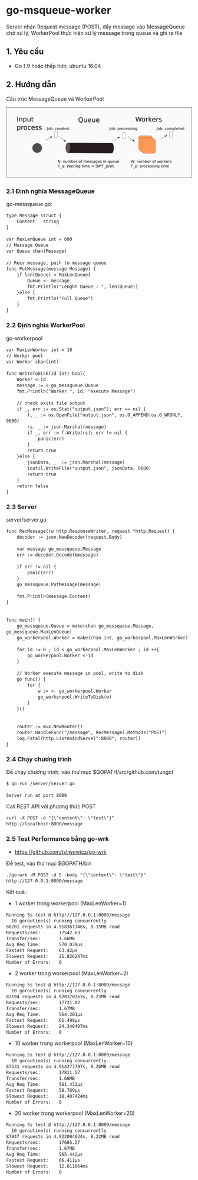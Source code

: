 # go-msqueue-worker

Server nhận Request message (POST), đẩy message vào MessageQueue chờ xử lý, WorkerPool thực hiện xử lý message trong queue và ghi ra file

## 1. Yêu cầu
- Go 1.9 hoặc thấp hơn, ubuntu 16.04

## 2. Hướng dẫn

Cấu trúc MessageQueue và WorkerPool 

![architecture introduction diagram](image/msq.png)

### 2.1 Định nghĩa MessageQueue
go-messqueue.go:

```
type Message struct {
	Content   string
}

var MaxLenQueue int = 600
// Message Queue
var Queue chan(Message)

// Recv message, push to message queue
func PutMessage(message Message) {
	if len(Queue) < MaxLenQueue{
		Queue <- message
		fmt.Println("Lenght Queue : ", len(Queue))
	}else {
		fmt.Println("Full Queue")
	}
}
```

### 2.2 Định nghĩa WorkerPool

go-workerpool

```
var MaxLenWorker int = 10
// Worker pool
var Worker chan(int)

func WriteToDisk(id int) bool{
	Worker <-id
	message := <-go_messqueue.Queue
	fmt.Println("Worker ", id, "execute Message")

	// check exits file output
	if _, err := os.Stat("output.json"); err == nil {
		f, _ := os.OpenFile("output.json", os.O_APPEND|os.O_WRONLY, 0600)
		rs, _ := json.Marshal(message)
		if _, err := f.Write(rs); err != nil {
			panic(err)
		}
		return true
	}else {
		jsonData, _  := json.Marshal(message)
		ioutil.WriteFile("output.json", jsonData, 0600)
		return true
	}
	return false
}
```

### 2.3 Server

server/server.go

```
func RecMessage(rw http.ResponseWriter, request *http.Request) {
	decoder := json.NewDecoder(request.Body)

	var message go_messqueue.Message
	err := decoder.Decode(&message)

	if err != nil {
		panic(err)
	}
	go_messqueue.PutMessage(message)

	fmt.Println(message.Content)
}


func main() {
	go_messqueue.Queue = make(chan go_messqueue.Message, go_messqueue.MaxLenQueue)
	go_workerpool.Worker = make(chan int, go_workerpool.MaxLenWorker)

	for id := 0 ; id < go_workerpool.MaxLenWorker ; id ++{
		go_workerpool.Worker <-id
	}

	// Worker execute message in pool, write to disk
	go func() {
		for {
			w := <- go_workerpool.Worker
			go_workerpool.WriteToDisk(w)
		}
	}()


	router := mux.NewRouter()
	router.HandleFunc("/message", RecMessage).Methods("POST")
	log.Fatal(http.ListenAndServe(":8000", router))
}
```

### 2.4 Chạy chương trình

Để chạy chương trình, vào thư mục $GOPATH/src/github.com/tungct

```
$ go run /server/server.go

Server run at port 8000
```
Call REST API với phương thức POST

```
curl -X POST -d "{\"content\": \"test\"}" http://localhost:8000/message
```
### 2.5 Test Performance bằng go-wrk

- https://github.com/tsliwowicz/go-wrk

Để test, vào thư mục $GOPATH/bin


```
./go-wrk -M POST -d 5 -body "{\"content\": \"test\"}" http://127.0.0.1:8000/message
```

Kết quả :

- 1 worker trong workerpool (MaxLenWorker=1)

```
Running 5s test @ http://127.0.0.1:8000/message
  10 goroutine(s) running concurrently
86281 requests in 4.918361348s, 8.15MB read
Requests/sec:		17542.63
Transfer/sec:		1.66MB
Avg Req Time:		570.039µs
Fastest Request:	63.42µs
Slowest Request:	21.826247ms
Number of Errors:	0
```

- 2 worker trong workerpool (MaxLenWorker=2)

```
Running 5s test @ http://127.0.0.1:8000/message
  10 goroutine(s) running concurrently
87194 requests in 4.920370263s, 8.23MB read
Requests/sec:		17721.02
Transfer/sec:		1.67MB
Avg Req Time:		564.301µs
Fastest Request:	61.499µs
Slowest Request:	24.348407ms
Number of Errors:	0
```

- 10 worker trong workerpool (MaxLenWorker=10)

```
Running 5s test @ http://127.0.0.1:8000/message
  10 goroutine(s) running concurrently
87531 requests in 4.914277797s, 8.26MB read
Requests/sec:		17811.57
Transfer/sec:		1.68MB
Avg Req Time:		561.432µs
Fastest Request:	58.769µs
Slowest Request:	18.407424ms
Number of Errors:	0

```

- 20 worker trong workerpool (MaxLenWorker=20)

```
Running 5s test @ http://127.0.0.1:8000/message
  10 goroutine(s) running concurrently
87047 requests in 4.922004624s, 8.22MB read
Requests/sec:		17685.27
Transfer/sec:		1.67MB
Avg Req Time:		565.442µs
Fastest Request:	66.411µs
Slowest Request:	12.811064ms
Number of Errors:	0

```
